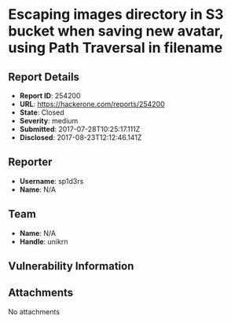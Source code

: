 # Escaping images directory in S3 bucket when saving new avatar, using Path Traversal in filename

## Report Details
- **Report ID**: 254200
- **URL**: https://hackerone.com/reports/254200
- **State**: Closed
- **Severity**: medium
- **Submitted**: 2017-07-28T10:25:17.111Z
- **Disclosed**: 2017-08-23T12:12:46.141Z

## Reporter
- **Username**: sp1d3rs
- **Name**: N/A

## Team
- **Name**: N/A
- **Handle**: unikrn

## Vulnerability Information


## Attachments
No attachments
